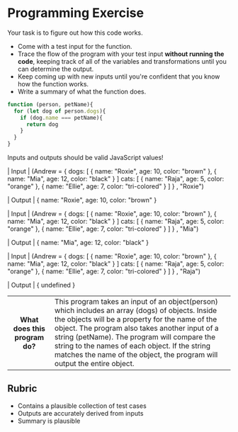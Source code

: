 # Programming Exercise

Your task is to figure out how this code works.

* Come with a test input for the function.
* Trace the flow of the program with your test input **without running the code**, keeping track of all of the variables and transformations until you can determine the output.
* Keep coming up with new inputs until you're confident that you know how the function works.
* Write a summary of what the function does.

```js
function (person, petName){
  for (let dog of person.dogs){
    if (dog.name === petName){
      return dog
    }
  }
}
```


Inputs and outputs should be valid JavaScript values!

| Input | 
(Andrew = {
  dogs: [
    {
      name: "Roxie",
      age: 10,
      color: "brown"
    },
    {
      name: "Mia",
      age: 12,
      color: "black"
    }
  ]
  cats: [
    {
      name: "Raja",
      age: 5,
      color: "orange"
    },
    {
      name: "Ellie",
      age: 7,
      color: "tri-colored"
    }
  ]
}
  , "Roxie")     

| Output | 
{
      name: "Roxie",
      age: 10,
      color: "brown"
    }

| Input | 
(Andrew = {
  dogs: [
    {
      name: "Roxie",
      age: 10,
      color: "brown"
    },
    {
      name: "Mia",
      age: 12,
      color: "black"
    }
  ]
  cats: [
    {
      name: "Raja",
      age: 5,
      color: "orange"
    },
    {
      name: "Ellie",
      age: 7,
      color: "tri-colored"
    }
  ]
}
  , "Mia")     

| Output | 
{
      name: "Mia",
      age: 12,
      color: "black"
    }

| Input | 
(Andrew = {
  dogs: [
    {
      name: "Roxie",
      age: 10,
      color: "brown"
    },
    {
      name: "Mia",
      age: 12,
      color: "black"
    }
  ]
  cats: [
    {
      name: "Raja",
      age: 5,
      color: "orange"
    },
    {
      name: "Ellie",
      age: 7,
      color: "tri-colored"
    }
  ]
}
  , "Raja")     

| Output | 
{
      undefined
    }


<table>
  <tr>
    <th>What does this program do?</th>
    <td>This program takes an input of an object(person) which includes an array (dogs) of objects. Inside the objects will be a property for the name of the object. The program also takes another input of a string (petName). The program will compare the string to the names of each object. If the string matches the name of the object, the program will output the entire object.    </td>
  </tr>
</table>

## Rubric

* Contains a plausible collection of test cases
* Outputs are accurately derived from inputs
* Summary is plausible
